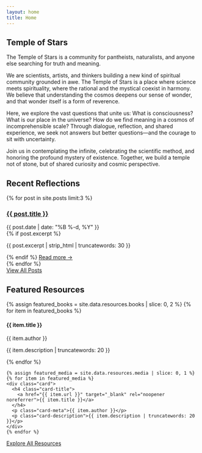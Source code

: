 ```yaml
---
layout: home
title: Home
---
```


<section class="section-title-left">
    <h1 class="section-title">Temple of Stars</h1>
    <p class="section-subtitle">The Temple of Stars is a community for pantheists, naturalists, and anyone else searching for truth and meaning.</p>
</section>

<section>
  <div class="section-title-left">
    <p class="section-description">
      We are scientists, artists, and thinkers building a new kind of spiritual community grounded in awe. The Temple of Stars is a place where science meets spirituality, where the rational and the mystical coexist in harmony. We believe that understanding the cosmos deepens our sense of wonder, and that wonder itself is a form of reverence.
    </p>
    <p class="section-description">
      Here, we explore the vast questions that unite us: What is consciousness? What is our place in the universe? How do we find meaning in a cosmos of incomprehensible scale? Through dialogue, reflection, and shared experience, we seek not answers but better questions—and the courage to sit with uncertainty.
    </p>
    <p class="section-description">
      Join us in contemplating the infinite, celebrating the scientific method, and honoring the profound mystery of existence. Together, we build a temple not of stone, but of shared curiosity and cosmic perspective.
    </p>
  </div>
</section>

<section>
  <div class="section-title-left">
    <h2 class="section-title">Recent Reflections</h2>
  </div>
  
  <div class="section-grid cols-3">
    {% for post in site.posts limit:3 %}
    <div class="card">
      <h3 class="card-title">
        <a href="{{ post.url | relative_url }}">{{ post.title }}</a>
      </h3>
      <div class="card-meta">
        <time datetime="{{ post.date | date_to_xmlschema }}">
          {{ post.date | date: "%B %-d, %Y" }}
        </time>
      </div>
      {% if post.excerpt %}
      <p class="card-excerpt">{{ post.excerpt | strip_html | truncatewords: 30 }}</p>
      {% endif %}
      <a href="{{ post.url | relative_url }}" class="card-link">Read more →</a>
    </div>
    {% endfor %}
  </div>
  
  <div class="section-cta">
    <a href="{{ '/blog' | relative_url }}" class="btn btn-primary">View All Posts</a>
  </div>
</section>

<section>
  <div class="section-title-center">
    <h2 class="section-title">Featured Resources</h2>
  </div>
  
  <div class="section-grid cols-3">
    {% assign featured_books = site.data.resources.books | slice: 0, 2 %}
    {% for item in featured_books %}
    <div class="card">
      <h4 class="card-title">{{ item.title }}</h4>
      <p class="card-meta">{{ item.author }}</p>
      <p class="card-description">{{ item.description | truncatewords: 20 }}</p>
    </div>
    {% endfor %}
    
    {% assign featured_media = site.data.resources.media | slice: 0, 1 %}
    {% for item in featured_media %}
    <div class="card">
      <h4 class="card-title">
        <a href="{{ item.url }}" target="_blank" rel="noopener noreferrer">{{ item.title }}</a>
      </h4>
      <p class="card-meta">{{ item.author }}</p>
      <p class="card-description">{{ item.description | truncatewords: 20 }}</p>
    </div>
    {% endfor %}
  </div>
  
  <div class="section-cta">
    <a href="{{ '/resources' | relative_url }}" class="btn btn-primary">Explore All Resources</a>
  </div>
</section>
